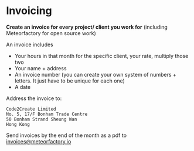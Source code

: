 # Invoicing

**Create an invoice for every project/ client you work for** (including Meteorfactory for open source work)

An invoice includes
* Your hours in that month for the specific client, your rate, multiply those two
* Your name + address 
* An invoice number (you can create your own system of numbers + letters. It just have to be unique for each one) 
* A date
 
Address the invoice to:

```
Code2Create Limited
No. 5, 17/F Bonham Trade Centre
50 Bonham Strand Sheung Wan
Hong Kong
```

Send invoices by the end of the month as a pdf to [invoices@meteorfactory.io](invoices@meteorfactory.io) 
